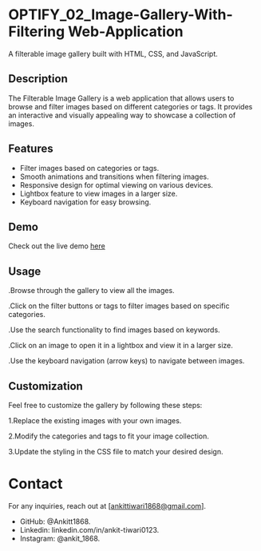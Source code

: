 
# OPTIFY_02_Image-Gallery-With-Filtering Web-Application
A filterable image gallery built with HTML, CSS, and JavaScript.


## Description

The Filterable Image Gallery is a web application that allows users to browse and filter images based on different categories or tags. It provides an interactive and visually appealing way to showcase a collection of images.

## Features

- Filter images based on categories or tags.
- Smooth animations and transitions when filtering images.
- Responsive design for optimal viewing on various devices.
- Lightbox feature to view images in a larger size.
- Keyboard navigation for easy browsing.

## Demo

Check out the live demo [here](https://ankitt1868.github.io/OPTIFY_02_Image-Gallery-With-Filtering/)


## Usage
.Browse through the gallery to view all the images.

.Click on the filter buttons or tags to filter images based on specific categories.

.Use the search functionality to find images based on keywords.

.Click on an image to open it in a lightbox and view it in a larger size.

.Use the keyboard navigation (arrow keys) to navigate between images.

## Customization
Feel free to customize the gallery by following these steps:

1.Replace the existing images with your own images.

2.Modify the categories and tags to fit your image collection.

3.Update the styling in the CSS file to match your desired design.

# Contact
For any inquiries, reach out at [ankittiwari1868@gmail.com].
- GitHub: @Ankitt1868.
- Linkedin: linkedin.com/in/ankit-tiwari0123.
- Instagram: @ankit_1868.
